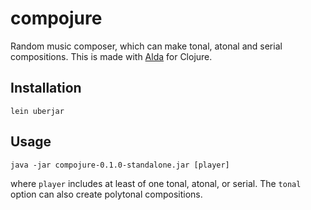 # compojure

Random music composer, which can make tonal, atonal and serial compositions. This is made with [Alda](https://github.com/alda-lang/alda) for Clojure.

## Installation

```lein uberjar```

## Usage

```java -jar compojure-0.1.0-standalone.jar [player]```

where ```player``` includes at least of one tonal, atonal, or serial. The ```tonal``` option can also create polytonal compositions.
